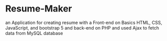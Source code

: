 # Resume-Maker
an Application for creating resume with a Front-end on Basics HTML, CSS, JavaScript, and bootstrap 5 and back-end on PHP and used Ajax to fetch data from MySQL database

